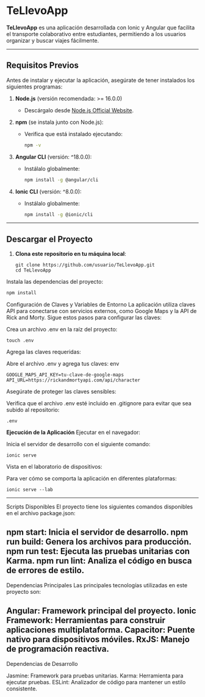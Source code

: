 # TeLlevoApp

**TeLlevoApp** es una aplicación desarrollada con Ionic y Angular que facilita el transporte colaborativo entre estudiantes, permitiendo a los usuarios organizar y buscar viajes fácilmente.

---

## **Requisitos Previos**

Antes de instalar y ejecutar la aplicación, asegúrate de tener instalados los siguientes programas:

1. **Node.js** (versión recomendada: >= 16.0.0)
   - Descárgalo desde [Node.js Official Website](https://nodejs.org/).

2. **npm** (se instala junto con Node.js):
   - Verifica que está instalado ejecutando:
     ```bash
     npm -v
     ```

3. **Angular CLI** (versión: ^18.0.0):
   - Instálalo globalmente:
     ```bash
     npm install -g @angular/cli
     ```

4. **Ionic CLI** (versión: ^8.0.0):
   - Instálalo globalmente:
     ```bash
     npm install -g @ionic/cli
     ```

---

## **Descargar el Proyecto**

1. **Clona este repositorio en tu máquina local**:
   ```
   git clone https://github.com/usuario/TeLlevoApp.git
   cd TeLlevoApp
Instala las dependencias del proyecto:
```bash
npm install
```
Configuración de Claves y Variables de Entorno
La aplicación utiliza claves API para conectarse con servicios externos, como Google Maps y la API de Rick and Morty. Sigue estos pasos para configurar las claves:

Crea un archivo .env en la raíz del proyecto:

```
touch .env
```
Agrega las claves requeridas:

Abre el archivo .env y agrega tus claves:
env
```
GOOGLE_MAPS_API_KEY=tu-clave-de-google-maps
API_URL=https://rickandmortyapi.com/api/character
```
Asegúrate de proteger las claves sensibles:

Verifica que el archivo .env esté incluido en .gitignore para evitar que sea subido al repositorio:
```
.env
```
**Ejecución de la Aplicación**
Ejecutar en el navegador:

Inicia el servidor de desarrollo con el siguiente comando:
```
ionic serve
```
Vista en el laboratorio de dispositivos:

Para ver cómo se comporta la aplicación en diferentes plataformas:
```
ionic serve --lab
```
---
Scripts Disponibles
El proyecto tiene los siguientes comandos disponibles en el archivo package.json:

npm start: Inicia el servidor de desarrollo.
npm run build: Genera los archivos para producción.
npm run test: Ejecuta las pruebas unitarias con Karma.
npm run lint: Analiza el código en busca de errores de estilo.
---

Dependencias Principales
Las principales tecnologías utilizadas en este proyecto son:

Angular: Framework principal del proyecto.
Ionic Framework: Herramientas para construir aplicaciones multiplataforma.
Capacitor: Puente nativo para dispositivos móviles.
RxJS: Manejo de programación reactiva.
---

Dependencias de Desarrollo

Jasmine: Framework para pruebas unitarias.
Karma: Herramienta para ejecutar pruebas.
ESLint: Analizador de código para mantener un estilo consistente.
